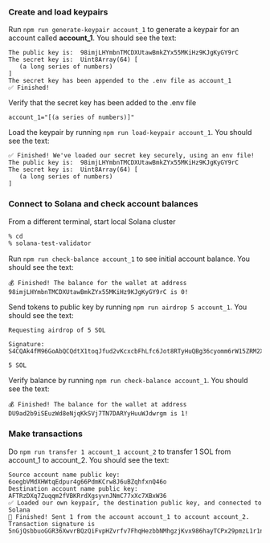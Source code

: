 ### Create and load keypairs 
Run `npm run generate-keypair account_1` to generate a keypair for an account called **account_1**. You should see the text:
```
The public key is:  98imjLHYmbnTMCDXUtawBmkZYx55MKiHz9KJgKyGY9rC
The secret key is:  Uint8Array(64) [
   (a long series of numbers) 
]
The secret key has been appended to the .env file as account_1
✅ Finished!
```
Verify that the secret key has been added to the .env file
```
account_1="[(a series of numbers)]"
```
Load the keypair by running `npm run load-keypair account_1`. You should see the text:
```
✅ Finished! We've loaded our secret key securely, using an env file!
The public key is:  98imjLHYmbnTMCDXUtawBmkZYx55MKiHz9KJgKyGY9rC
The secret key is:  Uint8Array(64) [
   (a long series of numbers)
]
```

### Connect to Solana and check account balances
From a different terminal, start local Solana cluster
```bash
% cd
% solana-test-validator
```
Run `npm run check-balance account_1` to see initial account balance. You should see the text:
```
💰 Finished! The balance for the wallet at address 98imjLHYmbnTMCDXUtawBmkZYx55MKiHz9KJgKyGY9rC is 0!
```
Send tokens to public key by running `npm run airdrop 5 account_1`. You should see the text:
```
Requesting airdrop of 5 SOL

Signature: S4CQAk4fM96GoAbQCQdtX1toqJfud2vKcxcbFhLfc6Jot8RTyHuQBg36cyomm6rW15ZRM2XcDDA38cVN5LrRfC8

5 SOL
```
Verify balance by running `npm run check-balance account_1`. You should see the text:
```
💰 Finished! The balance for the wallet at address DU9ad2b9iSEuzWd8eNjqKkSVj7TN7DARYyHuuWJdwrgm is 1!
```

### Make transactions

Do `npm run transfer 1 account_1 account_2` to transfer 1 SOL from account_1 to account_2. You should see the text:
```
Source account name public key: 6oegbVMdXHWtqEdpur4g66PdmKCrw8J6uBZqhfxnQ46o
Destination account name public key: AFTRzDXq7Zuqqm2fVBKRrdXgsyvnJNmC77xXc7XBxW36
✅ Loaded our own keypair, the destination public key, and connected to Solana
💸 Finished! Sent 1 from the account account_1 to account account_2. 
Transaction signature is 5nGjQsbbuoGGR36XwvrBQzQiFvpHZvrfv7FhqHezbbNMhgzjKvx986hayTCPx29pmzL1r1nXFpc5i3oAsoLpcMwt!
```